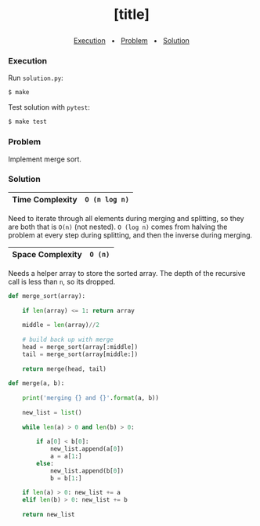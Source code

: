 # <p align="center">[title]</p>

<p align="center">
<a href="#execution">Execution</a>
&nbsp; • &nbsp;
<a href="#problem">Problem</a>
&nbsp; • &nbsp;
<a href="#solution">Solution</a>
</p>

### Execution

Run `solution.py`:

```bash
$ make
```

Test solution with `pytest`:

```bash
$ make test
```

### Problem

Implement merge sort.

### Solution

| **Time Complexity** |  `O (n log n)` |
|-------|-------------|
Need to iterate through all elements during merging and splitting, so they are both that is `O(n)` (not nested).
`O (log n)` comes from halving the problem at every step during splitting, and then the inverse during merging.

| **Space Complexity** |  `O (n)` |
|-------|-------------|
Needs a helper array to store the sorted array.
The depth of the recursive call is less than `n`, so its dropped.

```python
def merge_sort(array): 
    
    if len(array) <= 1: return array
    
    middle = len(array)//2
    
    # build back up with merge
    head = merge_sort(array[:middle])
    tail = merge_sort(array[middle:])
    
    return merge(head, tail)
    
def merge(a, b):
    
    print('merging {} and {}'.format(a, b))
    
    new_list = list()
    
    while len(a) > 0 and len(b) > 0:
        
        if a[0] < b[0]:
            new_list.append(a[0])
            a = a[1:]
        else:
            new_list.append(b[0])
            b = b[1:]
            
    if len(a) > 0: new_list += a
    elif len(b) > 0: new_list += b
        
    return new_list
```
